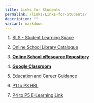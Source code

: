 ```yaml
---
title: Links for Students
permalink: /links/Links-for-Students/
description: ""
variant: markdown
---
```

1.  [SLS - Student Learning Space](https://vle.learning.moe.edu.sg/login) 
2.  [Online School Library Catalogue](https://schoolibrary.moe.edu.sg/payalebarmethodistgirlspri)
3.  **[Online School eResource Repository](https://schoolibrary.moe.edu.sg/eresourcespri/cgi-bin/spydus.exe/MSGTRN/WPAC/HOME)**  
    
4.  **[Google Classroom](https://classroom.google.com/)**
5.  [Education and Career Guidance](https://www.myskillsfuture.gov.sg/content/student/en/primary.html)
6.  [P1 to P3 HBL](https://drive.google.com/drive/folders/1iHK9go1BAYdgLsD5WBD1b2OJaf9TUW7U)
7.  [P4 to P5 E-Learning Link](https://drive.google.com/drive/folders/1H1Qd2mi2nlMS9Lh0eXQ6MDbZEIit15Ql?usp=drive_link)